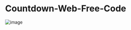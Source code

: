 # Countdown-Web-Free-Code
![image](https://github.com/poonpunokok/Countdown-Web-Free-Code/assets/101093132/1b702eeb-7fad-4aec-bb45-f0aba99021be)
